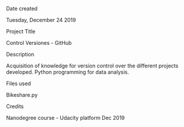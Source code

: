 Date created

Tuesday, December 24 2019

Project Title

Control Versiones - GitHub

Description

Acquisition of knowledge for version control over the different projects developed. Python programming for data analysis.

Files used

Bikeshare.py

Credits

Nanodegree course - Udacity platform Dec 2019
